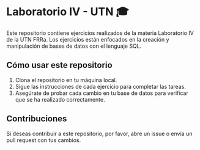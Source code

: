 # Laboratorio IV - UTN 🎓

Este repositorio contiene ejercicios realizados de la materia Laboratorio IV de la UTN FRRa. Los ejercicios están enfocados en la creación y manipulación de bases de datos con el lenguaje SQL.

## Cómo usar este repositorio

1. Clona el repositorio en tu máquina local.
2. Sigue las instrucciones de cada ejercicio para completar las tareas.
3. Asegúrate de probar cada cambio en tu base de datos para verificar que se ha realizado correctamente.

## Contribuciones

Si deseas contribuir a este repositorio, por favor, abre un issue o envía un pull request con tus cambios.
